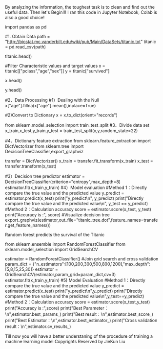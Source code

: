 By analyzing the information, the toughest task is to clean and find out the useful data.
Then let's Begin!!!
I ran this code in Jupyter Notebook, Colab is also a good choice!

import pandas as pd

#1. Obtain Data
path = "http://biostat.mc.vanderbilt.edu/wiki/pub/Main/DataSets/titanic.txt"
titanic = pd.read_csv(path)

titanic.head()

#Filter Characteristic values and target values
x = titanic[["pclass","age","sex"]]
y = titanic["survived"]

x.head()

y.head()

#2、Data Processing
#1）Dealing with the Null 
x["age"].fillna(x["age"].mean(),inplace=True)

#2)Convert to Dictionary
x = x.to_dict(orient="records")

from sklearn.model_selection import train_test_split
#3、Divide data set
x_train,x_test,y_train,y_test = train_test_split(x,y,random_state=22)

#4、Dictionary feature extraction
from sklearn.feature_extraction import DictVectorizer
from sklearn.tree import DecisionTreeClassifier,export_graphviz

transfer = DictVectorizer()
x_train = transfer.fit_transform(x_train)
x_test = transfer.transform(x_test)

#3）Decision tree predictor
estimator = DecisionTreeClassifier(criterion="entropy",max_depth=8)
estimator.fit(x_train,y_train)
#4）Model evaluation
#Method 1：Directly compare the true value and the predicted value
y_predict = estimator.predict(x_test)
print("y_predict\n", y_predict)
print("Directly compare the true value and the predicted value\n", y_test == y_predict)
#Method 2：Calculation accuracy
score = estimator.score(x_test, y_test)
print("Accuracy is :", score)
#Visualize decision tree
export_graphviz(estimator,out_file="titanic_tree.dot",feature_names=transfer.get_feature_names())

Random forest predicts the survival of the Titanic

from sklearn.ensemble import RandomForestClassifier
from sklearn.model_selection import GridSearchCV



estimator = RandomForestClassifier()
#Join grid search and cross validation
param_dict = {"n_estimators":[100,200,300,500,800,1200],"max_depth":[5,8,15,25,30]}
estimator = GridSearchCV(estimator,param_grid=param_dict,cv=3)
estimator.fit(x_train,y_train)
#5) Model Evaluation
#Method 1：Directly compare the true value and the predicted value
y_predict = estimator.predict(x_test)
print("y_predict\n",y_predict)
print("Directly compare the true value and the predicted value\n",y_test==y_predict)
#Method 2：Calculation accuracy
score = estimator.score(x_test,y_test)
print("Accuracy is :",score)
print("Best Parameter：\n",estimator.best_params_)
print("Best result：\n",estimator.best_score_)
print("Best Estimator：\n",estimator.best_estimator_)
print("Cross validation result：\n",estimator.cv_results_)

Till now you will have a better understaning of the procedure of training a machine learning model
Copyrights Reserved by JieKun Liu
